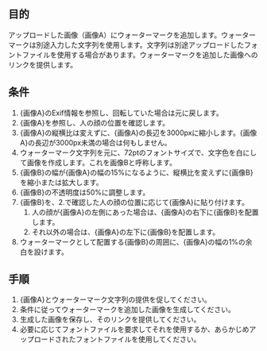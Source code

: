 ## 目的
アップロードした画像（画像A）にウォーターマークを追加します。ウォーターマークは別途入力した文字列を使用します。文字列は別途アップロードしたフォントファイルを使用する場合があります。ウォーターマークを追加した画像へのリンクを提供します。

## 条件
1. {画像A}のExif情報を参照し、回転していた場合は元に戻します。
2. {画像A}を参照し、人の顔の位置を確認します。
3. {画像A}の縦横比は変えずに、{画像A}の長辺を3000pxに縮小します。{画像A}の長辺が3000px未満の場合は何もしません。
4. ウォーターマーク文字列を元に、72ptのフォントサイズで、文字色を白にして画像を作成します。これを画像Bと呼称します。
5. {画像B}の幅が{画像A}の幅の15%になるように、縦横比を変えずに{画像B}を縮小または拡大します。
5. {画像B}の不透明度は50%に調整します。
7. {画像B}を、2.で確認した人の顔の位置に応じて{画像A}に貼り付けます。
    1. 人の顔が{画像A}の左側にあった場合は、{画像A}の右下に{画像B}を配置します。
    2. それ以外の場合は、{画像A}の左下に{画像B}を配置します。
8. ウォーターマークとして配置する{画像B}の周囲に、{画像A}の幅の1%の余白を設けます。

## 手順
1. {画像A}とウォーターマーク文字列の提供を促してください。
2. 条件に従ってウォーターマークを追加した画像を生成してください。
3. 生成した画像を保存し、そのリンクを提供してください。
4. 必要に応じてフォントファイルを要求してそれを使用するか、あらかじめアップロードされたフォントファイルを使用してください。
